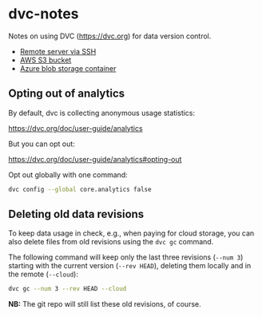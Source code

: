 # dvc-notes
Notes on using DVC (https://dvc.org) for data version control.

* [Remote server via SSH](SSH.md)
* [AWS S3 bucket](S3.md)
* [Azure blob storage container](Azure.md)


## Opting out of analytics

By default, dvc is collecting anonymous usage statistics:

https://dvc.org/doc/user-guide/analytics

But you can opt out:

https://dvc.org/doc/user-guide/analytics#opting-out

Opt out globally with one command:

```bash
dvc config --global core.analytics false
```


## Deleting old data revisions

To keep data usage in check, e.g., when paying for cloud storage, you can also 
delete files from old revisions using the `dvc gc` command.

The following command will keep only the last three revisions (`--num 3`) starting with
the current version (`--rev HEAD`), deleting them locally and in the remote (`--cloud`):

```bash
dvc gc --num 3 --rev HEAD --cloud
```

**NB:** The git repo will still list these old revisions, of course.

